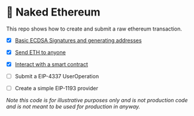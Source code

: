 # 🥩 Naked Ethereum

This repo shows how to create and submit a raw ethereum transaction. 

- [x] [Basic ECDSA Signatures and generating addresses](scripts/01-ecdsa.ts)
- [x] [Send ETH to anyone](scripts/02-transaction.ts)
- [x] [Interact with a smart contract](scripts/03-contract.ts)
- [ ] Submit a EIP-4337 UserOperation
- [ ] Create a simple EIP-1193 provider


_Note this code is for illustrative purposes only and is not production code and is not meant to be used for production in anyway._
